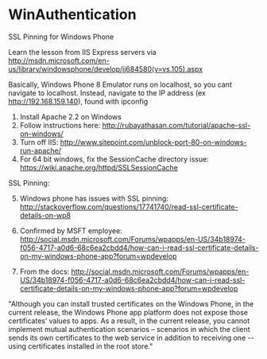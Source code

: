 WinAuthentication
=================

SSL Pinning for Windows Phone

Learn the lesson from IIS Express servers via 
http://msdn.microsoft.com/en-us/library/windowsphone/develop/jj684580(v=vs.105).aspx

Basically, Windows Phone 8 Emulator runs on localhost, so you cant navigate to localhost.
Instead, navigate to the IP address (ex http://192.168.159.140), found with ipconfig


1. Install Apache 2.2 on Windows
2. Follow instructions here: http://rubayathasan.com/tutorial/apache-ssl-on-windows/
3. Turn off IIS: http://www.sitepoint.com/unblock-port-80-on-windows-run-apache/
4. For 64 bit windows, fix the SessionCache directory issue: https://wiki.apache.org/httpd/SSLSessionCache


SSL Pinning:

5. Windows phone has issues with SSL pinning: http://stackoverflow.com/questions/17741740/read-ssl-certificate-details-on-wp8

6. Confirmed by MSFT employee: 
http://social.msdn.microsoft.com/Forums/wpapps/en-US/34b18974-f056-4717-a0d6-68c6ea2cbdd4/how-can-i-read-ssl-certificate-details-on-my-windows-phone-app?forum=wpdevelop

7. From the docs: http://social.msdn.microsoft.com/Forums/wpapps/en-US/34b18974-f056-4717-a0d6-68c6ea2cbdd4/how-can-i-read-ssl-certificate-details-on-my-windows-phone-app?forum=wpdevelop

"Although you can install trusted certificates on the Windows Phone, in the current release, the Windows Phone app platform does not expose those certificates’ values to apps. As a result, in the current release, you cannot implement mutual authentication scenarios – scenarios in which the client sends its own certificates to the web service in addition to receiving one -- using certificates installed in the root store."


